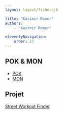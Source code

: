 ```yaml
---
layout: layout/fiche.njk

title: "Kasimir Romer"
authors:
    - "Kasimir Romer"

eleventyNavigation:
    order: 17
---
```


## POK & MON

* [POK](./pok)
* [MON](./mon)

## Projet

[Street Workout Finder](../../../projets/2022-2023/SWF/)
